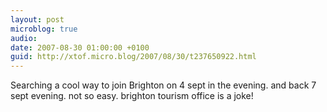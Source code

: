 ```yaml
---
layout: post
microblog: true
audio: 
date: 2007-08-30 01:00:00 +0100
guid: http://xtof.micro.blog/2007/08/30/t237650922.html
---
```

Searching a cool way to join Brighton on 4 sept in the evening.  and back 7 sept evening. not so easy. brighton tourism office is a joke!
